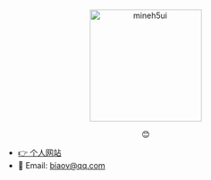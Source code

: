 #

<p align="center">
    <a href="https://biaov.cn/">
        <img src="https://biaov.cn/avatar.png" width="200px" title="mineh5ui" alt="mineh5ui">
    </a>
</p>
<p align="center">😊</p>

- [👉 个人网站](https://biaov.cn/)
- 📧 Email: biaov@qq.com
